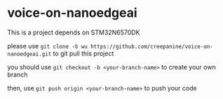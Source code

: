 # voice-on-nanoedgeai

This is a project depends on STM32N6570DK

please use `git clone -b wu https://github.com/creepanine/voice-on-nanoedgeai.git` to git pull this project

you should use `git checkout -b <your-branch-name>` to create your own branch

then, use `git push origin <your-branch-name>` to push your code
